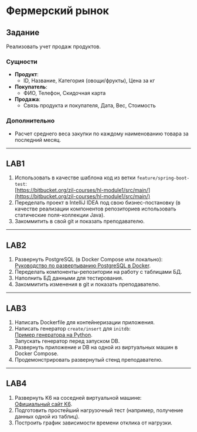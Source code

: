 # Фермерский рынок

## Задание
Реализовать учет продаж продуктов.

### Сущности
- **Продукт**: 
  - ID, Название, Категория (овощи/фрукты), Цена за кг
- **Покупатель**: 
  - ФИО, Телефон, Скидочная карта
- **Продажа**: 
  - Связь продукта и покупателя, Дата, Вес, Стоимость

### Дополнительно
- Расчет среднего веса закупки по каждому наименованию товара за последний месяц.

---

## LAB1
1. Использовать в качестве шаблона код из ветки `feature/spring-boot-test`:  
   [https://bitbucket.org/zil-courses/hl-module1/src/main/](https://bitbucket.org/zil-courses/hl-module1/src/main/)
2. Переделать проект в IntelliJ IDEA под свою бизнес-постановку 
   (в качестве реализации компонентов репозиториев использовать статические поля-коллекции Java).
3. Закоммитить в свой git и показать преподавателю.

---

## LAB2
1. Развернуть PostgreSQL (в Docker Compose или локально):  
   [Руководство по развертыванию PostgreSQL в Docker](https://proghunter.ru/articles/running-postgresql-and-pgadmin-in-docker).
2. Переделать компоненты-репозитории на работу с таблицами БД.
3. Наполнить БД данными для тестирования.
4. Закоммитить изменения в git и показать преподавателю.

---

## LAB3
1. Написать Dockerfile для контейнеризации приложения.
2. Написать генератор `create/insert` для `initdb`:  
   [Пример генератора на Python](https://habr.com/ru/articles/578744/).  
   Запускать генератор перед запуском DB.
3. Развернуть приложение и DB на одной из виртуальных машин в Docker Compose.
4. Продемонстрировать развернутый стенд преподавателю.

---

## LAB4
1. Развернуть K6 на соседней виртуальной машине:  
   [Официальный сайт K6](https://k6.io/).
2. Подготовить простейший нагрузочный тест (например, получение данных одной из таблиц).
3. Построить график зависимости времени отклика от нагрузки.
